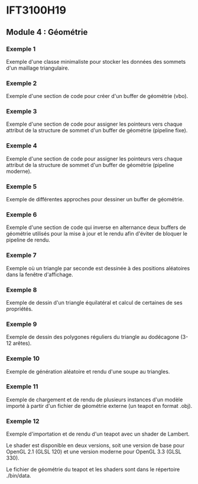 # IFT3100H19

## Module 4 : Géométrie

### Exemple 1

Exemple d'une classe minimaliste pour stocker les données des sommets d'un maillage triangulaire.

### Exemple 2

Exemple d'une section de code pour créer d'un buffer de géométrie (vbo).

### Exemple 3

Exemple d'une section de code pour assigner les pointeurs vers chaque attribut de la structure de sommet d'un buffer de géométrie (pipeline fixe).

### Exemple 4

Exemple d'une section de code pour assigner les pointeurs vers chaque attribut de la structure de sommet d'un buffer de géométrie (pipeline moderne).

### Exemple 5

Exemple de différentes approches pour dessiner un buffer de géométrie.

### Exemple 6

Exemple d'une section de code qui inverse en alternance deux buffers de géométrie utilisés pour la mise à jour et le rendu afin d'éviter de bloquer le pipeline de rendu.

### Exemple 7

Exemple où un triangle par seconde est dessinée à des positions aléatoires dans la fenêtre d'affichage.

### Exemple 8

Exemple de dessin d'un triangle équilatéral et calcul de certaines de ses propriétés.

### Exemple 9

Exemple de dessin des polygones réguliers du triangle au dodécagone (3-12 arêtes).

### Exemple 10

Exemple de génération aléatoire et rendu d'une soupe au triangles.

### Exemple 11

Exemple de chargement et de rendu de plusieurs instances d'un modèle importé à partir d'un fichier de géométrie externe (un teapot en format .obj).

### Exemple 12

Exemple d'importation et de rendu d'un teapot avec un shader de Lambert.

Le shader est disponible en deux versions, soit une version de base pour OpenGL 2.1 (GLSL 120) et une version moderne pour OpenGL 3.3 (GLSL 330).

Le fichier de géométrie du teapot et les shaders sont dans le répertoire ./bin/data.
